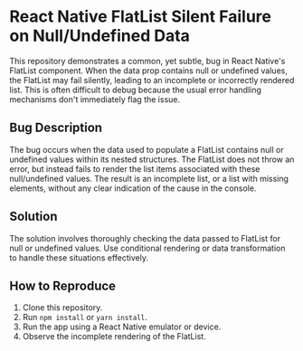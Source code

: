 # React Native FlatList Silent Failure on Null/Undefined Data

This repository demonstrates a common, yet subtle, bug in React Native's FlatList component.  When the data prop contains null or undefined values, the FlatList may fail silently, leading to an incomplete or incorrectly rendered list. This is often difficult to debug because the usual error handling mechanisms don't immediately flag the issue.

## Bug Description

The bug occurs when the data used to populate a FlatList contains null or undefined values within its nested structures.  The FlatList does not throw an error, but instead fails to render the list items associated with these null/undefined values. The result is an incomplete list, or a list with missing elements, without any clear indication of the cause in the console.

## Solution

The solution involves thoroughly checking the data passed to FlatList for null or undefined values. Use conditional rendering or data transformation to handle these situations effectively.

## How to Reproduce

1. Clone this repository.
2. Run `npm install` or `yarn install`.
3. Run the app using a React Native emulator or device.
4. Observe the incomplete rendering of the FlatList.